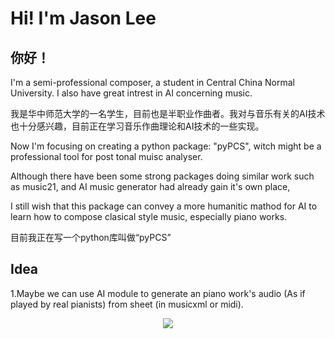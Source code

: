 # Hi! I'm Jason Lee

## 你好！

I'm a semi-professional composer, a student in Central China Normal University. I also have great intrest in AI concerning music.

我是华中师范大学的一名学生，目前也是半职业作曲者。我对与音乐有关的AI技术也十分感兴趣，目前正在学习音乐作曲理论和AI技术的一些实现。

Now I'm focusing on creating a python package: "pyPCS", witch might be a professional tool for post tonal muisc analyser.

Although there have been some strong packages doing similar work such as music21, and AI music generator had already gain it's own place,

I still wish that this package can convey a more humanitic mathod for AI to learn how to compose clasical style music, especially piano works.

目前我正在写一个python库叫做“pyPCS”

## Idea

1.Maybe we can use AI module to generate an piano work's audio (As if played by real pianists) from sheet (in musicxml or midi).

<div align="center"> <img src="https://github-readme-stats.vercel.app/api/top-langs/?username=JasonLee-p&hide_title=true&hide_border=true&layout=compact&langs_count=6&text_color=000&icon_color=fff&bg_color=0,52fa5a,4dfcff,c64dff&theme=graywhite" /> </div>
